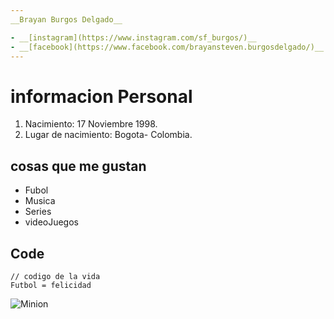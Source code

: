 ```yaml
---
__Brayan Burgos Delgado__

- __[instagram](https://www.instagram.com/sf_burgos/)__ 
- __[facebook](https://www.facebook.com/brayansteven.burgosdelgado/)__ 
---
```


# informacion Personal
 1. Nacimiento: 17 Noviembre 1998.
 2. Lugar de nacimiento: Bogota- Colombia.
 
## cosas que me gustan

+ Fubol
+ Musica
+ Series
+ videoJuegos


## Code

    // codigo de la vida
    Futbol = felicidad
 



![Minion](https://s6.eestatic.com/2017/02/01/actualidad/Actualidad_190495208_129761987_1024x576.jpg)

